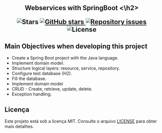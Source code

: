 <h2 align="center">
  Webservices with SpringBoot
<\h2>
  
<p align="center">
  <img alt="Stars" src="https://img.shields.io/github/stars/pedrodanieljardim/webservices-springboot">
    
  <a href="https://github.com/pedrodanieljardim/webservices-springboot">
    <img alt="GitHub stars" src="https://img.shields.io/github/stars/pedrodanieljardim/AirCnC">
  </a>

  <a href="https://github.com/pedrodanieljardim/webservices-springboot">
    <img alt="Repository issues" src="https://img.shields.io/github/issues/pedrodanieljardim/AirCnC">
  </a>

  <img alt="License" src="https://img.shields.io/badge/license-MIT-brightgreen">
</p>


## Main Objectives when developing this project

- Create a Spring Boot project with the Java language.
- Implement domain model.
- Structure logical layers: resource, service, repository.
- Configure test database (H2).
- Fill the database.
- Implement domain model
- CRUD - Create, retrieve, update, delete.
- Exception handling.


## Licença

Este projeto está sob a licença MIT. Consulte o arquivo [LICENSE](LICENSE) para obter mais detalhes.



